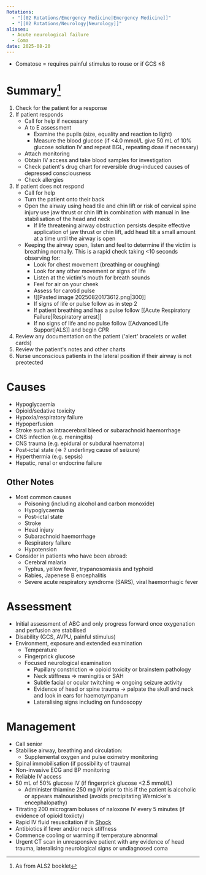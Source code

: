 ```yaml
---
Rotations:
  - "[[02 Rotations/Emergency Medicine|Emergency Medicine]]"
  - "[[02 Rotations/Neurology|Neurology]]"
aliases:
  - Acute neurological failure
  - Coma
date: 2025-08-20
---
```

- Comatose = requires painful stimulus to rouse or if GCS ≤8
# Summary[^1]
1. Check for the patient for a response
2. If patient responds
	- Call for help if necessary
	- A to E assessment
		- Examine the pupils (size, equality and reaction to light)
		- Measure the blood glucose (if <4.0 mmol/L give 50 mL of 10% glucose solution IV and repeat BGL, repeating dose if necessary)
	- Attach monitoring
	- Obtain IV access and take blood samples for investigation
	- Check patient's drug chart for reversible drug-induced causes of depressed consciousness
	- Check allergies
3. If patient does not respond
	- Call for help
	- Turn the patient onto their back
	- Open the airway using head tile and chin lift or risk of cervical spine injury use jaw thrust or chin lift in combination with manual in line stabilisation of the head and neck
		- If life threatening airway obstruction persists despite effective application of jaw thrust or chin lift, add head tilt a small amount at a time until the airway is open
	- Keeping the airway open, listen and feel to determine if the victim is breathing normally. This is a rapid check taking <10 seconds observing for:
		- Look for chest movement (breathing or coughing)
		- Look for any other movement or signs of life
		- Listen at the victim's mouth for breath sounds
		- Feel for air on your cheek
		- Assess for carotid pulse 
		- ![[Pasted image 20250820173612.png|300]]
		- If signs of life or pulse follow as in step 2
		- If patient breathing and has a pulse follow [[Acute Respiratory Failure|Respiratory arrest]]
		- If no signs of life and no pulse follow [[Advanced Life Support|ALS]] and begin CPR
4. Review any documentation on the patient ('alert' bracelets or wallet cards)
5. Review the patient's notes and other charts
6. Nurse unconscious patients in the lateral position if their airway is not preotected
# Causes
- Hypoglycaemia
- Opioid/sedative toxicity
- Hypoxia/respiratory failure
- Hypoperfusion
- Stroke such as intracerebral bleed or subarachnoid haemorrhage
- CNS infection (e.g. meningitis)
- CNS trauma (e.g. epidural or subdural haematoma)
- Post-ictal state (⇒ ? underlinyg cause of seizure)
- Hyperthermia (e.g. sepsis)
- Hepatic, renal or endocrine failure
## Other Notes
- Most common causes
	- Poisoning (including alcohol and carbon monoxide)
	- Hypoglycaemia
	- Post-ictal state
	- Stroke
	- Head injury
	- Subarachnoid haemorrhage
	- Respiratory failure
	- Hypotension
- Consider in patients who have been abroad:
	- Cerebral malaria
	- Typhus, yellow fever, trypanosomiasis and typhoid
	- Rabies, Japenese B encephalitis
	- Severe acute respiratory syndrome (SARS), viral haemorrhagic fever
# Assessment
- Initial assessment of ABC and only progress forward once oxygenation and perfusion are stabilised
- Disability (GCS, AVPU, painful stimulus)
- Environment, exposure and extended examination
	- Temperature
	- Fingerprick glucose
	- Focused neurological examination
		- Pupillary constriction ⇒ opioid toxicity or brainstem pathology
		- Neck stiffness ⇒ meningitis or SAH
		- Subtle facial or ocular twitching ⇒ ongoing seizure activity
		- Evidence of head or spine trauma → palpate the skull and neck and look in ears for haemotympanum
		- Lateralising signs including on fundoscopy
# Management
- Call senior
- Stabilise airway, breathing and circulation:
	- Supplemental oxygen and pulse oximetry monitoring
- Spinal immobilisation (if possibility of trauma)
- Non-invasive ECG and BP monitoring
- Reliable IV access
- 50 mL of 50% glucose IV (if fingerprick glucose <2.5 mmol/L)
	- Administer thiamine 250 mg IV prior to this if the patient is alcoholic or appears malnourished (avoids precipitating Wernicke's encephalopathy)
- Titrating 200 microgram boluses of naloxone IV every 5 minutes (if evidence of opioid toxiicty)
- Rapid IV fluid resuscitation if in [Shock](01%20Disciplines/Clinical/Emergencies/Shock.md)
- Antibiotics if fever and/or neck stiffness
- Commence cooling or warming if temperature abnormal
- Urgent CT scan in unresponsive patient with any evidence of head trauma, lateralising neurological signs or undiagnosed coma

[^1]: As from ALS2 booklet
